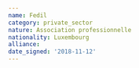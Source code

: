 ```yaml
---
name: Fedil
category: private_sector
nature: Association professionnelle 
nationality: Luxembourg
alliance: 
date_signed: '2018-11-12'
---
```

    